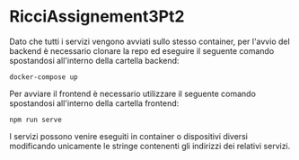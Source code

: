 # RicciAssignement3Pt2
Dato che tutti i servizi vengono avviati sullo stesso container, per l'avvio del backend è necessario clonare la repo ed eseguire il seguente comando spostandosi all'interno della cartella backend:

`docker-compose up`

Per avviare il frontend è necessario utilizzare il seguente comando spostandosi all'interno della cartella frontend:

`npm run serve`

I servizi possono venire eseguiti in container o dispositivi diversi modificando unicamente le stringe contenenti gli indirizzi dei relativi servizi.
